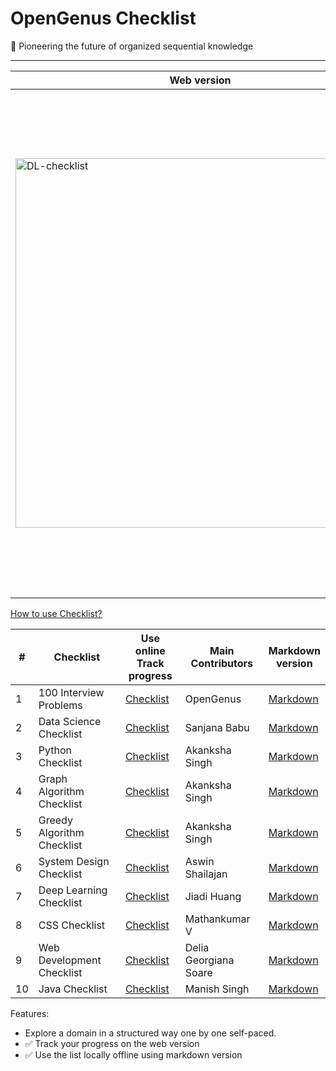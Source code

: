 # OpenGenus Checklist

 🐐 Pioneering the future of organized sequential knowledge

---

| Web version | Markdown version |
|---|---|
| <img width="591" alt="DL-checklist" src="https://github.com/OpenGenus/checklist/assets/10634210/ed23731a-07c6-4897-95b9-45eb197a35da"> | <img width="807" alt="GA-checklist-markdown" src="https://github.com/OpenGenus/checklist/assets/10634210/f52a4e87-f292-4592-9622-0e7049d9417a"> |

[How to use Checklist?](https://iq.opengenus.org/use-checklist/)


| # | Checklist | Use online<br>Track progress | Main Contributors | Markdown<br>version |
|---|---|---|---|---|
| 1 | 100 Interview Problems | [Checklist](https://iq.opengenus.org/100-interview-problems/) | OpenGenus | [Markdown](src/deploy/markdown_list/100-interview-problems-checklist.md) |
| 2 | Data Science Checklist | [Checklist](https://iq.opengenus.org/data-science-checklist/) | Sanjana Babu | [Markdown](src/deploy/markdown_list/data-science-checklist.md) |
| 3 | Python Checklist | [Checklist](https://iq.opengenus.org/python-checklist/) | Akanksha Singh | [Markdown](src/deploy/markdown_list/python-checklist.md) |
| 4 | Graph Algorithm Checklist | [Checklist](https://iq.opengenus.org/graph-algorithms-checklist/) | Akanksha Singh | [Markdown](src/deploy/markdown_list/graph-algorithms-checklist.md) |
| 5 | Greedy Algorithm Checklist | [Checklist](https://iq.opengenus.org/greedy-algorithms-checklist/) | Akanksha Singh | [Markdown](src/deploy/markdown_list/greedy-algorithms-checklist.md) |
| 6 | System Design Checklist | [Checklist](https://iq.opengenus.org/system-design-checklist/) | Aswin Shailajan | [Markdown](src/deploy/markdown_list/system-design-checklist.md) |
| 7 | Deep Learning Checklist | [Checklist](https://iq.opengenus.org/deep-learning-checklist/) | Jiadi Huang | [Markdown](src/deploy/markdown_list/deep-learning-checklist.md) |
| 8 | CSS Checklist | [Checklist](https://iq.opengenus.org/css-checklist/) | Mathankumar V | [Markdown](src/deploy/markdown_list/css-checklist.md) |
| 9 | Web Development Checklist | [Checklist](https://iq.opengenus.org/learn-web-development/) | Delia Georgiana Soare | [Markdown](src/deploy/markdown_list/web-development-checklist.md) |
| 10 | Java Checklist | [Checklist](https://iq.opengenus.org/learn-java/) | Manish Singh | [Markdown](src/deploy/markdown_list/java-checklist.md) |

Features:

* Explore a domain in a structured way one by one self-paced.
* ✅ Track your progress on the web version
* ✅ Use the list locally offline using markdown version
